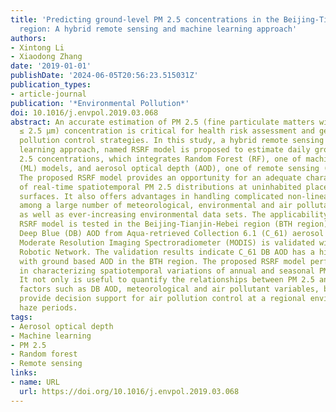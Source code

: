 ```yaml
---
title: 'Predicting ground-level PM 2.5 concentrations in the Beijing-Tianjin-Hebei
  region: A hybrid remote sensing and machine learning approach'
authors:
- Xintong Li
- Xiaodong Zhang
date: '2019-01-01'
publishDate: '2024-06-05T20:56:23.515031Z'
publication_types:
- article-journal
publication: '*Environmental Pollution*'
doi: 10.1016/j.envpol.2019.03.068
abstract: An accurate estimation of PM 2.5 (fine particulate matters with diameters
  ≤ 2.5 μm) concentration is critical for health risk assessment and generating air
  pollution control strategies. In this study, a hybrid remote sensing and machine
  learning approach, named RSRF model is proposed to estimate daily ground-level PM
  2.5 concentrations, which integrates Random Forest (RF), one of machine learning
  (ML) models, and aerosol optical depth (AOD), one of remote sensing (RS) products.
  The proposed RSRF model provides an opportunity for an adequate characterization
  of real-time spatiotemporal PM 2.5 distributions at uninhabited places and complex
  surfaces. It also offers advantages in handling complicated non-linear relationships
  among a large number of meteorological, environmental and air pollutant factors,
  as well as ever-increasing environmental data sets. The applicability of the proposed
  RSRF model is tested in the Beijing-Tianjin-Hebei region (BTH region) during 2015–2017.
  Deep Blue (DB) AOD from Aqua-retrieved Collection 6.1 (C_61) aerosol products of
  Moderate Resolution Imaging Spectroradiometer (MODIS) is validated with Aerosol
  Robotic Network. The validation results indicate C_61 DB AOD has a high correlation
  with ground based AOD in the BTH region. The proposed RSRF model performed well
  in characterizing spatiotemporal variations of annual and seasonal PM 2.5 concentrations.
  It not only is useful to quantify the relationships between PM 2.5 and relevant
  factors such as DB AOD, meteorological and air pollutant variables, but also can
  provide decision support for air pollution control at a regional environment during
  haze periods.
tags:
- Aerosol optical depth
- Machine learning
- PM 2.5
- Random forest
- Remote sensing
links:
- name: URL
  url: https://doi.org/10.1016/j.envpol.2019.03.068
---
```

